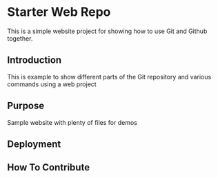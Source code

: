 # Starter Web Repo

This is a simple website project for showing how to use Git and Github together.

## Introduction

This is example to show different parts of the Git repository and various commands using a web project

## Purpose

Sample website with plenty of files for demos

## Deployment

## How To Contribute